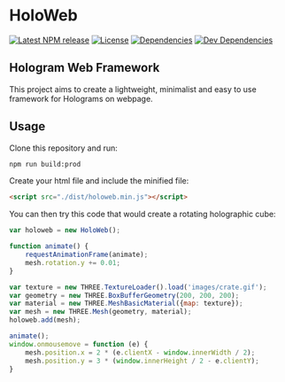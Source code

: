 # HoloWeb

[![Latest NPM release][npm-badge]][npm-badge-url]
[![License][license-badge]][license-badge-url]
[![Dependencies][dependencies-badge]][dependencies-badge-url]
[![Dev Dependencies][devDependencies-badge]][devDependencies-badge-url]

## Hologram Web Framework
This project aims to create a lightweight, minimalist and easy to use framework for Holograms on webpage.

## Usage
Clone this repository and run:
```sh
npm run build:prod
```
Create your html file and include the minified file:
```html
<script src="./dist/holoweb.min.js"></script>
```
You can then try this code that would create a rotating holographic cube:
```javascript
var holoweb = new HoloWeb();

function animate() {
    requestAnimationFrame(animate);
    mesh.rotation.y += 0.01;
}

var texture = new THREE.TextureLoader().load('images/crate.gif');
var geometry = new THREE.BoxBufferGeometry(200, 200, 200);
var material = new THREE.MeshBasicMaterial({map: texture});
var mesh = new THREE.Mesh(geometry, material);
holoweb.add(mesh);

animate();
window.onmousemove = function (e) {
    mesh.position.x = 2 * (e.clientX - window.innerWidth / 2);
    mesh.position.y = 3 * (window.innerHeight / 2 - e.clientY);
}
```
[npm-badge]: https://img.shields.io/npm/v/holoweb.js.svg
[npm-badge-url]: https://www.npmjs.com/package/holoweb.js
[license-badge]: https://img.shields.io/npm/l/holoweb.js.svg
[license-badge-url]: ./LICENSE
[dependencies-badge]: https://img.shields.io/david/Freeways/holoweb.svg
[dependencies-badge-url]: https://david-dm.org/Freeways/holoweb
[devDependencies-badge]: https://img.shields.io/david/dev/Freeways/holoweb.svg
[devDependencies-badge-url]: https://david-dm.org/Freeways/holoweb?type=dev
